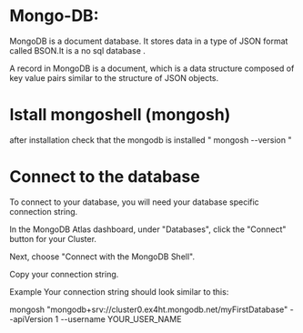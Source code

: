 
# Mongo-DB:
MongoDB is a document database. It stores data in a type of JSON format called BSON.It is a no sql database .

A record in MongoDB is a document, which is a data structure composed of key value pairs similar to the structure of JSON objects.



# Istall mongoshell (mongosh)

after installation check that the mongodb is installed 
" mongosh --version "

# Connect to the database
To connect to your database, you will need your database specific connection string.

In the MongoDB Atlas dashboard, under "Databases", click the "Connect" button for your Cluster.

Next, choose "Connect with the MongoDB Shell".

Copy your connection string.

Example
Your connection string should look similar to this:

mongosh "mongodb+srv://cluster0.ex4ht.mongodb.net/myFirstDatabase" --apiVersion 1 --username YOUR_USER_NAME
